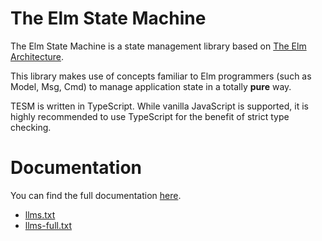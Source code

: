# The Elm State Machine

The Elm State Machine is a state management library based on [The Elm Architecture](https://guide.elm-lang.org/architecture/).

This library makes use of concepts familiar to Elm programmers (such as Model, Msg, Cmd) to manage application state in a totally **pure** way.

TESM is written in TypeScript. While vanilla JavaScript is supported, it is highly recommended to use TypeScript for the benefit of strict type checking.

# Documentation

You can find the full documentation [here](https://zlumer.github.io/tesm/).

- [llms.txt](https://zeeeeby.github.io/tesm/llms.txt)
- [llms-full.txt](https://zeeeeby.github.io/tesm/llms-full.txt)